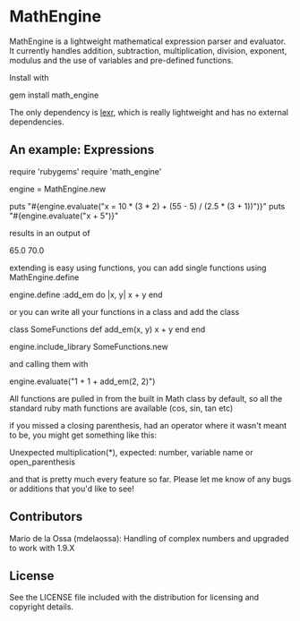 # MathEngine

MathEngine is a lightweight mathematical expression parser and evaluator. It currently handles addition, subtraction, multiplication, division, exponent, modulus and the use of variables and pre-defined functions.

Install with

  gem install math_engine

The only dependency is [lexr](http://github.com/michaelbaldry/lexr), which is really lightweight and has no external dependencies.

## An example: Expressions

  require 'rubygems'
  require 'math_engine'

  engine = MathEngine.new

  puts "#{engine.evaluate("x = 10 * (3 * 2) + (55 - 5) / (2.5 * (3 + 1))")}"
  puts "#{engine.evaluate("x + 5")}"

results in an output of

  65.0
  70.0

extending is easy using functions, you can add single functions using MathEngine.define
  
  engine.define :add_em do |x, y|
    x + y
  end
  
or you can write all your functions in a class and add the class

  class SomeFunctions
    def add_em(x, y)
      x + y
    end
  end

  engine.include_library SomeFunctions.new
  
and calling them with

  engine.evaluate("1 + 1 + add_em(2, 2)")
  
All functions are pulled in from the built in Math class by default, so all the standard ruby math functions are available (cos, sin, tan etc)

if you missed a closing parenthesis, had an operator where it wasn't meant to be, you might get something like this:

  Unexpected multiplication(*), expected: number, variable name or open_parenthesis
  
and that is pretty much every feature so far. Please let me know of any bugs or additions that you'd like to see!

## Contributors

Mario de la Ossa (mdelaossa): Handling of complex numbers and upgraded to work with 1.9.X

## License

See the LICENSE file included with the distribution for licensing and
copyright details.
